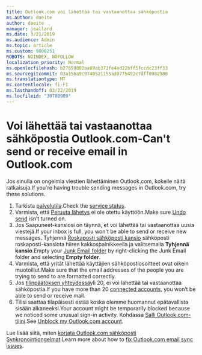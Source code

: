 ```yaml
---
title: Outlook.com voi lähettää tai vastaanottaa sähköpostia
ms.author: daeite
author: daeite
manager: joallard
ms.date: 3/21/2019
ms.audience: Admin
ms.topic: article
ms.custom: 9000251
ROBOTS: NOINDEX, NOFOLLOW
localization_priority: Normal
ms.openlocfilehash: b27659802aa69ab372fe4ed22bff5fccdc23ff33
ms.sourcegitcommit: 03a156a9c9740521155a30775492c7dff0982588
ms.translationtype: MT
ms.contentlocale: fi-FI
ms.lasthandoff: 03/22/2019
ms.locfileid: "30780909"
---
```

# <a name="cant-send-or-receive-email-in-outlookcom"></a><span data-ttu-id="62aac-102">Voi lähettää tai vastaanottaa sähköpostia Outlook.com-</span><span class="sxs-lookup"><span data-stu-id="62aac-102">Can't send or receive email in Outlook.com</span></span>

<span data-ttu-id="62aac-103">Jos sinulla on ongelmia viestien lähettäminen Outlook.com, kokeile näitä ratkaisuja.</span><span class="sxs-lookup"><span data-stu-id="62aac-103">If you're having trouble sending messages in Outlook.com, try these solutions.</span></span>

1. <span data-ttu-id="62aac-104">Tarkista [palvelutila](https://go.microsoft.com/fwlink/p/?linkid=837482).</span><span class="sxs-lookup"><span data-stu-id="62aac-104">Check the [service status](https://go.microsoft.com/fwlink/p/?linkid=837482).</span></span>
1. <span data-ttu-id="62aac-105">Varmista, että [Peruuta lähetys](https://outlook.live.com/mail/options/mail/messageContent/undoSend) ei ole otettu käyttöön.</span><span class="sxs-lookup"><span data-stu-id="62aac-105">Make sure [Undo send](https://outlook.live.com/mail/options/mail/messageContent/undoSend) isn’t turned on.</span></span>
1. <span data-ttu-id="62aac-106">Jos Saapuneet-kansiosi on täynnä, et voi lähettää tai vastaanottaa uusia viestejä.</span><span class="sxs-lookup"><span data-stu-id="62aac-106">If your inbox is full, you won't be able to send or receive new messages.</span></span> <span data-ttu-id="62aac-107">Tyhjennä [Roskaposti sähköposti kansio](https://outlook.live.com/mail/junkemail) sähköposti roskaposti-kansiota hiiren kakkospainikkeella ja valitsemalla **Tyhjennä kansio**.</span><span class="sxs-lookup"><span data-stu-id="62aac-107">Empty your [Junk Email folder](https://outlook.live.com/mail/junkemail) by right-clicking the Junk Email folder and selecting **Empty folder**.</span></span>
1. <span data-ttu-id="62aac-108">Varmista, että yrität lähettää käyttäjien sähköpostiosoitteet ovat oikein muotoillut.</span><span class="sxs-lookup"><span data-stu-id="62aac-108">Make sure that the email addresses of the people you are trying to send to are formatted correctly.</span></span>
1. <span data-ttu-id="62aac-109">Jos [tilinpäätöksen yhteydessä](https://outlook.live.com/mail/options/mail/accounts/connected)yli 20, ei voi lähettää tai vastaanottaa sähköpostia.</span><span class="sxs-lookup"><span data-stu-id="62aac-109">If you have more than 20 [connected accounts](https://outlook.live.com/mail/options/mail/accounts/connected), you won’t be able to send or receive mail.</span></span>
1. <span data-ttu-id="62aac-110">Tilisi saattaa tilapäisesti estää koska olemme huomannut epätavallista sisään alkaneeksi.</span><span class="sxs-lookup"><span data-stu-id="62aac-110">Your account might be temporarily blocked because we noticed some unusual sign-in activity.</span></span> <span data-ttu-id="62aac-111">Kohdassa [Salli Outlook.com-tilini](https://support.office.com/article/f4ad2701-d166-4d8b-8a6a-9af2a1f8a4c4).</span><span class="sxs-lookup"><span data-stu-id="62aac-111">See [Unblock my Outlook.com account](https://support.office.com/article/f4ad2701-d166-4d8b-8a6a-9af2a1f8a4c4).</span></span>

<span data-ttu-id="62aac-112">Lue lisää siitä, miten [korjata Outlook.com sähköposti Synkronointiongelmat](https://support.office.com/article/d39e3341-8d79-4bf1-b3c7-ded602233642).</span><span class="sxs-lookup"><span data-stu-id="62aac-112">Learn more about how to [fix Outlook.com email sync issues](https://support.office.com/article/d39e3341-8d79-4bf1-b3c7-ded602233642).</span></span>